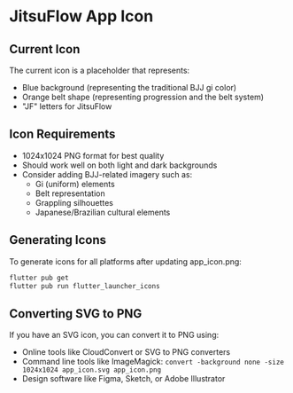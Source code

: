 # JitsuFlow App Icon

## Current Icon
The current icon is a placeholder that represents:
- Blue background (representing the traditional BJJ gi color)
- Orange belt shape (representing progression and the belt system)
- "JF" letters for JitsuFlow

## Icon Requirements
- 1024x1024 PNG format for best quality
- Should work well on both light and dark backgrounds
- Consider adding BJJ-related imagery such as:
  - Gi (uniform) elements
  - Belt representation
  - Grappling silhouettes
  - Japanese/Brazilian cultural elements

## Generating Icons
To generate icons for all platforms after updating app_icon.png:

```bash
flutter pub get
flutter pub run flutter_launcher_icons
```

## Converting SVG to PNG
If you have an SVG icon, you can convert it to PNG using:
- Online tools like CloudConvert or SVG to PNG converters
- Command line tools like ImageMagick: `convert -background none -size 1024x1024 app_icon.svg app_icon.png`
- Design software like Figma, Sketch, or Adobe Illustrator